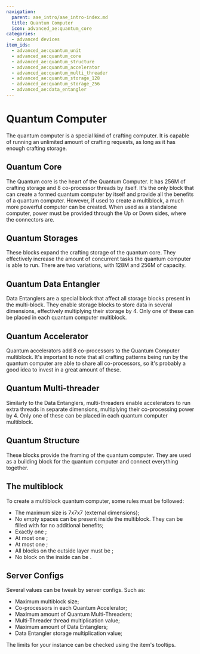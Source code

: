 ```yaml
---
navigation:
  parent: aae_intro/aae_intro-index.md
  title: Quantum Computer
  icon: advanced_ae:quantum_core
categories:
  - advanced devices
item_ids:
  - advanced_ae:quantum_unit
  - advanced_ae:quantum_core
  - advanced_ae:quantum_structure
  - advanced_ae:quantum_accelerator
  - advanced_ae:quantum_multi_threader
  - advanced_ae:quantum_storage_128
  - advanced_ae:quantum_storage_256
  - advanced_ae:data_entangler
---
```


# Quantum Computer

The quantum computer is a special kind of crafting computer. It is capable of running an unlimited amount of crafting
requests, as long as it has enough crafting storage.

<GameScene zoom="2" background="transparent">
  <ImportStructure src="../structure/quantum_computer_multiblock.snbt"></ImportStructure>
</GameScene>

## Quantum Core

<BlockImage id="advanced_ae:quantum_core" p:powered="true" p:formed="true" scale="4"></BlockImage>

The Quantum core is the heart of the Quantum Computer. It has 256M of crafting storage and 8 co-processor threads by
itself. It's the only block that can create a formed quantum computer by itself and provide all the benefits of a
quantum computer. However, if used to create a multiblock, a much more powerful computer can be created. When used as a
standalone computer, power must be provided through the Up or Down sides, where the connectors are.

## Quantum Storages

<Row gap="20">
<BlockImage id="advanced_ae:quantum_storage_128" scale="4"></BlockImage>
<BlockImage id="advanced_ae:quantum_storage_256" scale="4"></BlockImage>
</Row>

These blocks expand the crafting storage of the quantum core. They effectively increase the amount of concurrent tasks
the quantum computer is able to run. There are two variations, with 128M and 256M of capacity.

## Quantum Data Entangler

<BlockImage id="advanced_ae:data_entangler" scale="4"></BlockImage>

Data Entanglers are a special block that affect all storage blocks present in the multi-block. They enable storage
blocks to store data in several dimensions, effectively multiplying their storage by 4. Only one of these can be placed
in each quantum computer multiblock.

## Quantum Accelerator

<BlockImage id="advanced_ae:quantum_accelerator" scale="4"></BlockImage>

Quantum accelerators add 8 co-processors to the Quantum Computer multiblock. It's important to note that all crafting
patterns being run by the quantum computer are able to share all co-processors, so it's probably a good idea to invest
in a great amount of these.

## Quantum Multi-threader

<BlockImage id="advanced_ae:quantum_multi_threader" scale="4"></BlockImage>

Similarly to the Data Entanglers, multi-threaders enable accelerators to run extra threads in separate dimensions,
multiplying their co-processing power by 4. Only one of these can be placed in each quantum computer multiblock.

## Quantum Structure

<Row gap="20">
<BlockImage id="advanced_ae:quantum_structure" scale="4"></BlockImage>
<BlockImage id="advanced_ae:quantum_structure" p:formed="true" scale="4"></BlockImage>
<BlockImage id="advanced_ae:quantum_structure" p:formed="true" p:powered="true" scale="4"></BlockImage>
</Row>

These blocks provide the framing of the quantum computer. They are used as a building block for the quantum computer and
connect everything together.

## The multiblock

To create a multiblock quantum computer, some rules must be followed:
- The maximum size is 7x7x7 (external dimensions);
- No empty spaces can be present inside the multiblock. They can be filled with <ItemLink id="advanced_ae:quantum_unit" />
for no additional benefits;
- Exactly one <ItemLink id="advanced_ae:quantum_core" />;
- At most one <ItemLink id="advanced_ae:data_entangler" />;
- At most one <ItemLink id="advanced_ae:quantum_multi_threader" />;
- All blocks on the outside layer must be <ItemLink id="advanced_ae:quantum_structure" />;
- No block on the inside can be <ItemLink id="advanced_ae:quantum_structure" />.

## Server Configs

Several values can be tweak by server configs. Such as:
- Maximum multiblock size;
- Co-processors in each Quantum Accelerator;
- Maximum amount of Quantum Multi-Threaders;
- Multi-Threader thread multiplication value;
- Maximum amount of Data Entanglers;
- Data Entangler storage multiplication value;

The limits for your instance can be checked using the item's tooltips.